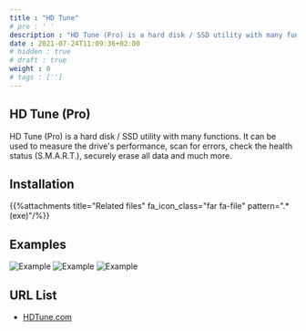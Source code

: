 ```yaml
---
title : "HD Tune"
# pre : ' '
description : "HD Tune (Pro) is a hard disk / SSD utility with many functions. It can be used to measure the drive's performance, scan for errors, check the health status (S.M.A.R.T.), securely erase all data and much more."
date : 2021-07-24T11:09:36+02:00
# hidden : true
# draft : true
weight : 0
# tags : ['']
---
```


## HD Tune (Pro)

HD Tune (Pro) is a hard disk / SSD utility with many functions. It can be used to measure the drive's performance, scan for errors, check the health status (S.M.A.R.T.), securely erase all data and much more.

## Installation

{{%attachments title="Related files" fa_icon_class="far fa-file" pattern=".*(exe)"/%}}

## Examples

![Example](images/screenshot.png)
![Example](images/screenshot2.png)
![Example](images/screenshot3.png)

## URL List

* [HDTune.com](https://www.hdtune.com/)
